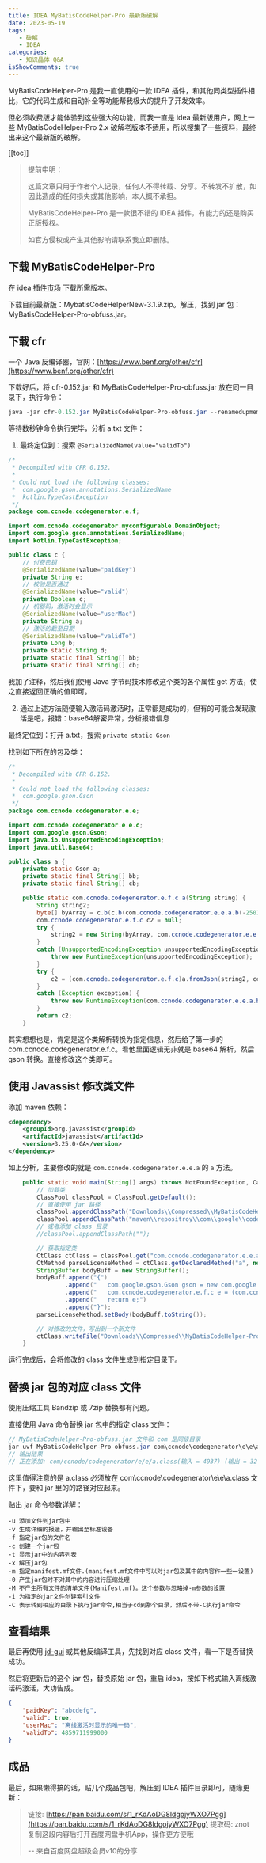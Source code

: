 ```yaml
---
title: IDEA MyBatisCodeHelper-Pro 最新版破解
date: 2023-05-19
tags:
   - 破解
   - IDEA 
categories:
   - 知识晶体 Q&A
isShowComments: true
---
```


<Boxx/>

MyBatisCodeHelper-Pro 是我一直使用的一款 IDEA 插件，和其他同类型插件相比，它的代码生成和自动补全等功能帮我极大的提升了开发效率。

但必须收费版才能体验到这些强大的功能，而我一直是 idea 最新版用户，网上一些 MyBatisCodeHelper-Pro 2.x 破解老版本不适用，所以搜集了一些资料，最终出来这个最新版的破解。

<!-- more -->

[[toc]]

> 提前申明：
>
> 这篇文章只用于作者个人记录，任何人不得转载、分享。不转发不扩散，如因此造成的任何损失或其他影响，本人概不承担。
>
> MyBatisCodeHelper-Pro 是一款很不错的 IDEA 插件，有能力的还是购买正版授权。
>
> 如官方侵权或产生其他影响请联系我立即删除。

## 下载 MyBatisCodeHelper-Pro

在 idea [插件市场](https://plugins.jetbrains.com/plugin/9837-mybatiscodehelperpro/versions) 下载所需版本。

下载目前最新版：MybatisCodeHelperNew-3.1.9.zip。解压，找到 jar 包：MyBatisCodeHelper-Pro-obfuss.jar。

## 下载 cfr

一个 Java 反编译器，官网：[https://www.benf.org/other/cfr](https://www.benf.org/other/cfr)

下载好后，将 cfr-0.152.jar 和 MyBatisCodeHelper-Pro-obfuss.jar 放在同一目录下，执行命令：

```java
java -jar cfr-0.152.jar MyBatisCodeHelper-Pro-obfuss.jar --renamedupmembers true --hideutf false >> a.txt
```

等待数秒钟命令执行完毕，分析 a.txt 文件：

1. 最终定位到：搜索 `@SerializedName(value="validTo")`

```java
/*
 * Decompiled with CFR 0.152.
 * 
 * Could not load the following classes:
 *  com.google.gson.annotations.SerializedName
 *  kotlin.TypeCastException
 */
package com.ccnode.codegenerator.e.f;

import com.ccnode.codegenerator.myconfigurable.DomainObject;
import com.google.gson.annotations.SerializedName;
import kotlin.TypeCastException;

public class c {
    // 付费密钥
    @SerializedName(value="paidKey")
    private String e;
    // 校验是否通过
    @SerializedName(value="valid")
    private Boolean c;
    // 机器码，激活时会显示
    @SerializedName(value="userMac")
    private String a;
    // 激活的截至日期
    @SerializedName(value="validTo")
    private Long b;
    private static String d;
    private static final String[] bb;
    private static final String[] cb;
```

我加了注释，然后我们使用 Java 字节码技术修改这个类的各个属性 get 方法，使之直接返回正确的值即可。

2. 通过上述方法随便输入激活码激活时，正常都是成功的，但有的可能会发现激活是吧，报错：base64解密异常，分析报错信息

最终定位到：打开 a.txt，搜索 `private static Gson`

找到如下所在的包及类：

```java
/*
 * Decompiled with CFR 0.152.
 * 
 * Could not load the following classes:
 *  com.google.gson.Gson
 */
package com.ccnode.codegenerator.e.e;

import com.ccnode.codegenerator.e.e.c;
import com.google.gson.Gson;
import java.io.UnsupportedEncodingException;
import java.util.Base64;

public class a {
    private static Gson a;
    private static final String[] bb;
    private static final String[] cb;

    public static com.ccnode.codegenerator.e.f.c a(String string) {
        String string2;
        byte[] byArray = c.b(c.b(com.ccnode.codegenerator.e.e.a.b(-25012, 31799)), Base64.getDecoder().decode(string));
        com.ccnode.codegenerator.e.f.c c2 = null;
        try {
            string2 = new String(byArray, com.ccnode.codegenerator.e.e.a.b(-25009, -31477));
        }
        catch (UnsupportedEncodingException unsupportedEncodingException) {
            throw new RuntimeException(unsupportedEncodingException);
        }
        try {
            c2 = (com.ccnode.codegenerator.e.f.c)a.fromJson(string2, com.ccnode.codegenerator.e.f.c.class);
        }
        catch (Exception exception) {
            throw new RuntimeException(com.ccnode.codegenerator.e.e.a.b(-25010, -18101) + string2, exception);
        }
        return c2;
    }
```

其实想想也是，肯定是这个类解析转换为指定信息，然后给了第一步的 com.ccnode.codegenerator.e.f.c。看他里面逻辑无非就是 base64 解析，然后 gson 转换。直接修改这个类即可。

## 使用 Javassist 修改类文件

添加 maven 依赖：

```xml
<dependency>
    <groupId>org.javassist</groupId>
    <artifactId>javassist</artifactId>
    <version>3.25.0-GA</version>
</dependency>
```

如上分析，主要修改的就是 `com.ccnode.codegenerator.e.e.a` 的 `a` 方法。

```java
    public static void main(String[] args) throws NotFoundException, CannotCompileException, IOException {
        // 加载类
        ClassPool classPool = ClassPool.getDefault();
        // 直接使用 jar 路径
        classPool.appendClassPath("Downloads\\Compressed\\MyBatisCodeHelper-Pro-obfuss.jar");
        classPool.appendClassPath("maven\\repositroy\\com\\google\\code\\gson\\gson\\2.10.1\\gson-2.10.1.jar");
        // 或者添加 class 目录
        //classPool.appendClassPath("");

        // 获取指定类
        CtClass ctClass = classPool.get("com.ccnode.codegenerator.e.e.a");
        CtMethod parseLicenseMethod = ctClass.getDeclaredMethod("a", new CtClass[] { classPool.get("java.lang.String") });
        StringBuffer bodyBuff = new StringBuffer();
        bodyBuff.append("{")
                .append("	com.google.gson.Gson gson = new com.google.gson.Gson();")
                .append("	com.ccnode.codegenerator.e.f.c e = (com.ccnode.codegenerator.e.f.c)gson.fromJson($1,com.ccnode.codegenerator.e.f.c.class);")
                .append("	return e;")
                .append("}");
        parseLicenseMethod.setBody(bodyBuff.toString());

        // 对修改的文件，写出到一个新文件
        ctClass.writeFile("Downloads\\Compressed\\MyBatisCodeHelper-Pro-obfuss-3.1.9-new");
    }
```

运行完成后，会将修改的 class 文件生成到指定目录下。

## 替换 jar 包的对应 class 文件

使用压缩工具 Bandzip 或 7zip 替换都有问题。

直接使用 Java 命令替换 jar 包中的指定 class 文件：

```java
// MyBatisCodeHelper-Pro-obfuss.jar 文件和 com 是同级目录
jar uvf MyBatisCodeHelper-Pro-obfuss.jar com\ccnode\codegenerator\e\e\a.class
// 输出结果
// 正在添加: com/ccnode/codegenerator/e/e/a.class(输入 = 4937) (输出 = 3210)(压缩了 34%)
```

这里值得注意的是 a.class 必须放在 com\ccnode\codegenerator\e\e\a.class 文件下，要和 jar 里的的路径对应起来。

贴出 jar 命令参数详解：

```shell
-u 添加文件到jar包中
-v 生成详细的报造，并输出至标准设备
-f 指定jar包的文件名
-c 创建一个jar包
-t 显示jar中的内容列表
-x 解压jar包
-m 指定manifest.mf文件.(manifest.mf文件中可以对jar包及其中的内容作一些一设置)
-0 产生jar包时不对其中的内容进行压缩处理
-M 不产生所有文件的清单文件(Manifest.mf)。这个参数与忽略掉-m参数的设置
-i 为指定的jar文件创建索引文件
-C 表示转到相应的目录下执行jar命令,相当于cd到那个目录，然后不带-C执行jar命令
```

## 查看结果

最后再使用 [jd-gui](https://github.com/java-decompiler/jd-gui) 或其他反编译工具，先找到对应 class 文件，看一下是否替换成功。

然后将更新后的这个 jar 包，替换原始 jar 包，重启 idea，按如下格式输入离线激活码激活，大功告成。

```json
{
    "paidKey": "abcdefg",
    "valid": true,
    "userMac": "离线激活时显示的唯一码",
    "validTo": 4859711999000
}
```

## 成品

最后，如果懒得搞的话，贴几个成品包吧，解压到 IDEA 插件目录即可，随缘更新：

>链接: [https://pan.baidu.com/s/1_rKdAoDG8ldgojyWXO7Pgg](https://pan.baidu.com/s/1_rKdAoDG8ldgojyWXO7Pgg) 提取码: znot 复制这段内容后打开百度网盘手机App，操作更方便哦
> 
>-- 来自百度网盘超级会员v10的分享

<Reward/>

